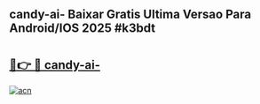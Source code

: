 ## candy-ai- Baixar Gratis Ultima Versao Para Android/IOS 2025 #k3bdt

# <h2><a href="https://ainizakaria.my?title=candy-ai-&ref=20M">🔗👉 🔴 candy-ai-</a></h2>

[![acn](https://github.com/user-attachments/assets/0f9c940e-d8b0-45ae-aac7-cd30a18b3e1c)](https://ainizakaria.my?title=candy-ai-&ref=20M)

